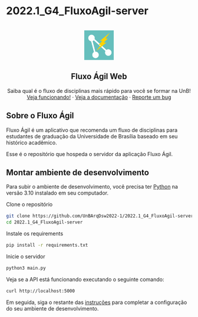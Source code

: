 # 2022.1_G4_FluxoAgil-server

<br />
<div align="center">
  <a href="#">
    <img src="docs/logo.png" alt="Logo" width="80" height="80">
  </a>

  <h2 align="center">Fluxo Ágil Web</h2>

  <p align="center">
    Saiba qual é o fluxo de disciplinas mais rápido para você se formar na UnB!
    <br />
    <a href="#">Veja funcionando!</a>
    ·
    <a href="fluxoagil.herokuapp.com">Veja a documentação</a>
    ·
    <a href="https://github.com/UnBArqDsw2022-1/2022.1_G4_FluxoAgil-web/issues/new/">
      Reporte um bug</a>
  </p>
</div>

## Sobre o Fluxo Ágil

Fluxo Ágil é um aplicativo que recomenda um fluxo de disciplinas 
para estudantes de graduação da Universidade de Brasília baseado
em seu histórico acadêmico.

Esse é o repositório que hospeda o servidor da aplicação Fluxo Ágil.

## Montar ambiente de desenvolvimento

Para subir o ambiente de desenvolvimento, você precisa ter
[Python](https://www.python.org/) na versão 3.10 instalado
em seu computador.

Clone o repositório

```sh
git clone https://github.com/UnBArqDsw2022-1/2022.1_G4_FluxoAgil-server
cd 2022.1_G4_FluxoAgil-server
```

Instale os requirements

```sh
pip install -r requirements.txt
```

Inicie o servidor

```sh
python3 main.py
```

Veja se a API está funcionando executando o seguinte comando:

```sh
curl http://localhost:5000
```

Em seguida, siga o restante das [instruções](docs/setup.md) para completar a
configuração do seu ambiente de desenvolvimento.